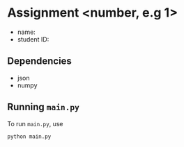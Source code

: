 # Assignment <number, e.g 1>

- name: <your name>
- student ID: <your student ID>

## Dependencies

- json
- numpy

## Running `main.py`

To run `main.py`, use

```sh
python main.py
```
